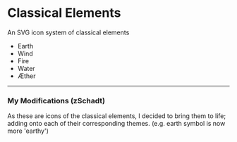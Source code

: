 # Classical Elements
An SVG icon system of classical elements

* Earth
* Wind
* Fire
* Water
* Æther

---

### My Modifications (zSchadt)

As these are icons of the classical elements, I decided to bring them to life; adding onto each of their corresponding themes. (e.g. earth symbol is now more 'earthy')
